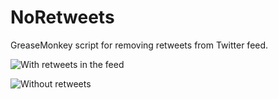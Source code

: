 # NoRetweets
GreaseMonkey script for removing retweets from Twitter feed.

![With retweets in the feed](https://db.tt/oJ9LBkZ2)

![Without retweets](https://db.tt/yoBPGYaO)